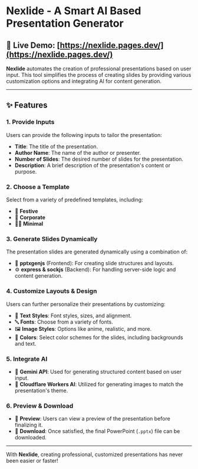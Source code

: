# Nexlide - A Smart AI Based Presentation Generator

## 🚀 **Live Demo**: [https://nexlide.pages.dev/](https://nexlide.pages.dev/)

**Nexlide** automates the creation of professional presentations based on user input. This tool simplifies the process of creating slides by providing various customization options and integrating AI for content generation.

---

## ✨ Features

### 1. **Provide Inputs**
Users can provide the following inputs to tailor the presentation:
- **Title**: The title of the presentation.
- **Author Name**: The name of the author or presenter.
- **Number of Slides**: The desired number of slides for the presentation.
- **Description**: A brief description of the presentation's content or purpose.

### 2. **Choose a Template**
Select from a variety of predefined templates, including:
- 🎉 **Festive**
- 💼 **Corporate**
- 🧘‍♂️ **Minimal**

### 3. **Generate Slides Dynamically**
The presentation slides are generated dynamically using a combination of:
- 🧩 **pptxgenjs** (Frontend): For creating slide structures and layouts.
- ⚙️ **express & sockjs** (Backend): For handling server-side logic and content generation.

### 4. **Customize Layouts & Design**
Users can further personalize their presentations by customizing:
- 📝 **Text Styles**: Font styles, sizes, and alignment.
- 🔤 **Fonts**: Choose from a variety of fonts.
- 🖼️ **Image Styles**: Options like anime, realistic, and more.
- 🎨 **Colors**: Select color schemes for the slides, including backgrounds and text.

### 5. **Integrate AI**
- 🤖 **Gemini API**: Used for generating structured content based on user input.
- 🧠 **Cloudflare Workers AI**: Utilized for generating images to match the presentation's theme.

### 6. **Preview & Download**
- 👀 **Preview**: Users can view a preview of the presentation before finalizing it.
- 💾 **Download**: Once satisfied, the final PowerPoint (`.pptx`) file can be downloaded.

---

With **Nexlide**, creating professional, customized presentations has never been easier or faster!
